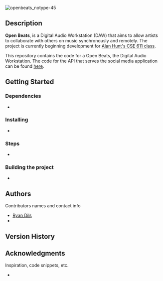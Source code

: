 ![openbeats_notype-45](https://user-images.githubusercontent.com/31867784/132925211-2aabc8a7-a06d-4354-99c0-56886400227c.png)

## Description

**Open Beats**, is a Digital Audio Workstation (DAW) that aims to allow artists to collaborate with others on music
synchronously and remotely. The project is currently beginning development
for [Alan Hunt's CSE 611 class](https://catalog.buffalo.edu/courses/index.php?abbr=CSE&num=611).

This repository contains the code for a Open Beats, the Digital Audio Workstation. The code for the API that serves the
social media application can be found [here](https://github.com/rychrome/openbeats).

## Getting Started

### Dependencies

*

### Installing

*

### Steps

*

### Building the project

*

## Authors

Contributors names and contact info

* [Ryan Dils](ryandils@buffalo.edu)
*

## Version History

## Acknowledgments

Inspiration, code snippets, etc.

* 
